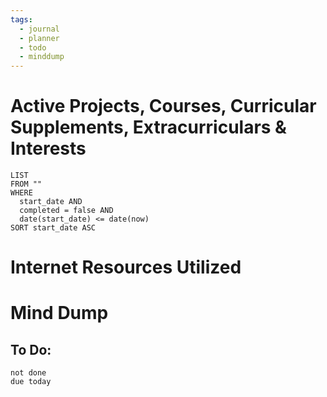 ```yaml
---
tags:
  - journal
  - planner
  - todo
  - minddump
---
```


# Active Projects, Courses, Curricular Supplements, Extracurriculars & Interests
```dataview
LIST
FROM ""
WHERE 
  start_date AND
  completed = false AND
  date(start_date) <= date(now)
SORT start_date ASC
```

# Internet Resources Utilized

# Mind Dump

## To Do:

```tasks
not done
due today 
```
